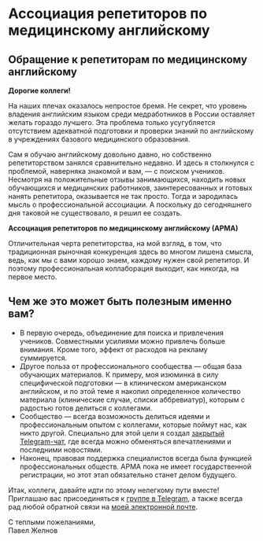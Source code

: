 # Ассоциация репетиторов по медицинскому английскому

## Обращение к репетиторам по медицинскому английскому

**Дорогие коллеги!**

На наших плечах оказалось непростое бремя. Не секрет, что уровень владения английским языком среди медработников в России оставляет желать гораздо лучшего. Эта проблема только усугубляется отсутствием адекватной подготовки и проверки знаний по английскому в учреждениях базового медицинского образования.

Сам я обучаю английскому довольно давно, но собственно репетиторством занялся сравнительно недавно. И здесь я столкнулся с проблемой, наверняка знакомой и вам, — с поиском учеников. Несмотря на положительные отзывы занимающихся, находить новых обучающихся и медицинских работников, заинтересованных и готовых нанять репетитора, оказывается не так просто. Тогда и зародилась мысль о профессиональной ассоциации. А поскольку до сегодняшнего дня таковой не существовало, я решил ее создать.

**Ассоциация репетиторов по медицинскому английскому (АРМА)**

Отличительная черта репетиторства, на мой взгляд, в том, что традиционная рыночная конкуренция здесь во многом лишена смысла, ведь, как мы с вами хорошо знаем, каждому нужен свой репетитор. И поэтому профессиональная коллаборация выходит, как никогда, на первое место.

## Чем же это может быть полезным именно вам?

* В первую очередь, объединение для поиска и привлечения учеников. Совместными усилиями можно привлечь больше внимания. Кроме того, эффект от расходов на рекламу суммируется.
* Другое польза от профессионального сообщества — общая база обучающих материалов. К примеру, моя изюминка в силу специфической подготовки — в клиническом американском английском, и по этой теме я накопил определенное количество материала (клинические случаи, списки аббревиатур), которым с радостью готов делиться с коллегами.
* Сообщество — всегда возможность делиться идеями и профессиональным опытом с коллегами, которые поймут нас, как никто другой. Специально для этой цели я создал [закрытый Telegram-чат](https://t.me/joinchat/IiFxiii1uBS1Gqrr), где всегда можно обменяться впечатлениями и последними новостями.
* Наконец, правовая поддержка специалистов всегда была функцией профессиональных обществ. АРМА пока не имеет государственной регистрации, но этот этап обязательно станет делом будущего.

Итак, коллеги, давайте идти по этому нелегкому пути вместе! Приглашаю вас присоединяться к [группе в Telegram](https://t.me/joinchat/IiFxiii1uBS1Gqrr), а также всегда рад любой обратной связи на [моей электронной почте](mailto:pavel@zheln.com).

С теплыми пожеланиями,<br>
Павел Желнов
